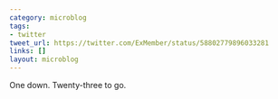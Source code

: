 ```yaml
---
category: microblog
tags:
- twitter
tweet_url: https://twitter.com/ExMember/status/58802779896033281
links: []
layout: microblog
---
```

One down. Twenty-three to go.
